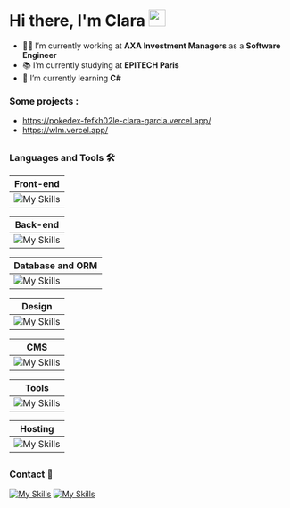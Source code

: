 # Hi there, I'm Clara <img width="30px" src="https://cdn3.emoji.gg/emojis/wavegif_1860.gif" />

- 👨‍💻 I’m currently working at **AXA Investment Managers** as a **Software Engineer**
- 📚 I’m currently studying at **EPITECH Paris**
- 🌱 I’m currently learning **C#**

### Some projects :

- https://pokedex-fefkh02le-clara-garcia.vercel.app/
- https://wlm.vercel.app/

##

### Languages and Tools 🛠 

| Front-end |
|-----------|
| ![My Skills](https://go-skill-icons.vercel.app/api/icons?i=html,css,tailwindcss,javascript,react,next,daisyui,shadcn) | 

| Back-end |
|-----------|
| ![My Skills](https://go-skill-icons.vercel.app/api/icons?i=nodejs,php,symfony,blank,blank,blank,blank,blank&theme=light) |

| Database and ORM |
|-----------|
| ![My Skills](https://go-skill-icons.vercel.app/api/icons?i=mysql,mariadb,mongodb,prisma,blank,blank,blank,blank&theme=light) |

| Design |
|-----------|
| ![My Skills](https://go-skill-icons.vercel.app/api/icons?i=photoshop,figma,canva,blank,blank,blank,blank,blank&theme=light) |

| CMS |
|-----------|
| ![My Skills](https://go-skill-icons.vercel.app/api/icons?i=wordpress,drupal,blank,blank,blank,blank,blank,blank&theme=light) |

| Tools |
|-----------|
| ![My Skills](https://go-skill-icons.vercel.app/api/icons?i=git,github,gitlab,vscode,idea,postman,notion,jira&theme=light) |

| Hosting |
|-----------|
| ![My Skills](https://go-skill-icons.vercel.app/api/icons?i=vercel,blank,blank,blank,blank,blank,blank,blank&theme=light) |

##

### Contact 📝

<a href="https://www.linkedin.com/in/clara-garcia-9845891b8/">![My Skills](https://go-skill-icons.vercel.app/api/icons?i=linkedin&theme=light)</a>
<a href="mailto:clara.garcia.contact@gmail.com">![My Skills](https://go-skill-icons.vercel.app/api/icons?i=gmail&theme=light)</a>


<br />

